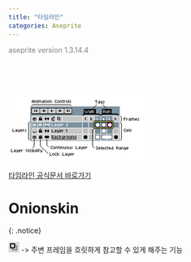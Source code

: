 ```yaml
---
title: "타임라인"
categories: Aseprite
---
```





<span style="color:gray">aseprite version 1.3.14.4</span>




<br><br><br><br>
<img src="/img/Aseprite/timeline.png"/>

<a href="https://www.aseprite.org/docs/timeline/" target="_blank" class="color-function">타임라인 공식문서 바로가기</a>




# Onionskin
{: .notice}

<img src="/img/Aseprite/onionskin.png"/>
-> 주변 프레임을 흐릿하게 참고할 수 있게 해주는 기능

